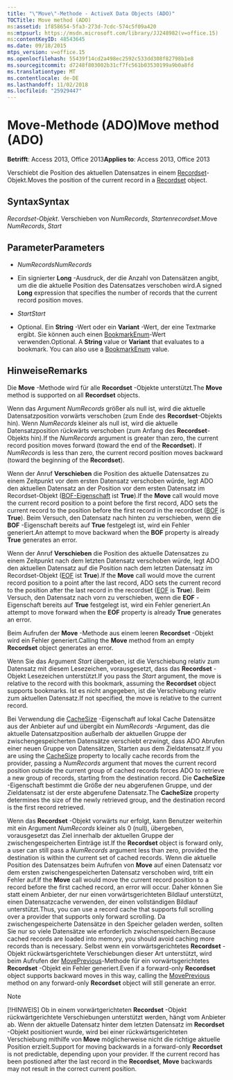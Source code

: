 ```yaml
---
title: "\"Move\"-Methode - ActiveX Data Objects (ADO)"
TOCTitle: Move method (ADO)
ms:assetid: 1f858654-5fa3-273d-7cdc-574c5f09a420
ms:mtpsurl: https://msdn.microsoft.com/library/JJ248982(v=office.15)
ms:contentKeyID: 48543645
ms.date: 09/18/2015
mtps_version: v=office.15
ms.openlocfilehash: 55439f14cd2a498ec2592c533dd308f82798b1e8
ms.sourcegitcommit: d7248f803002b31cf7fc561b03530199a9b0a8fd
ms.translationtype: MT
ms.contentlocale: de-DE
ms.lasthandoff: 11/02/2018
ms.locfileid: "25929447"
---
```

# <a name="move-method-ado"></a><span data-ttu-id="c80f0-102">Move-Methode (ADO)</span><span class="sxs-lookup"><span data-stu-id="c80f0-102">Move method (ADO)</span></span>


<span data-ttu-id="c80f0-103">**Betrifft**: Access 2013, Office 2013</span><span class="sxs-lookup"><span data-stu-id="c80f0-103">**Applies to**: Access 2013, Office 2013</span></span>



<span data-ttu-id="c80f0-104">Verschiebt die Position des aktuellen Datensatzes in einem [Recordset](recordset-object-ado.md)-Objekt.</span><span class="sxs-lookup"><span data-stu-id="c80f0-104">Moves the position of the current record in a [Recordset](recordset-object-ado.md) object.</span></span>

## <a name="syntax"></a><span data-ttu-id="c80f0-105">Syntax</span><span class="sxs-lookup"><span data-stu-id="c80f0-105">Syntax</span></span>

<span data-ttu-id="c80f0-106">*Recordset-Objekt*. Verschieben von *NumRecords*, *Starten*</span><span class="sxs-lookup"><span data-stu-id="c80f0-106">*recordset*.Move *NumRecords*, *Start*</span></span>

## <a name="parameters"></a><span data-ttu-id="c80f0-107">Parameter</span><span class="sxs-lookup"><span data-stu-id="c80f0-107">Parameters</span></span>

  - <span data-ttu-id="c80f0-108">*NumRecords*</span><span class="sxs-lookup"><span data-stu-id="c80f0-108">*NumRecords*</span></span>

  - <span data-ttu-id="c80f0-109">Ein signierter **Long** -Ausdruck, der die Anzahl von Datensätzen angibt, um die die aktuelle Position des Datensatzes verschoben wird.</span><span class="sxs-lookup"><span data-stu-id="c80f0-109">A signed **Long** expression that specifies the number of records that the current record position moves.</span></span>

  - <span data-ttu-id="c80f0-110">*Start*</span><span class="sxs-lookup"><span data-stu-id="c80f0-110">*Start*</span></span>

  - <span data-ttu-id="c80f0-p101">Optional. Ein **String** -Wert oder ein **Variant** -Wert, der eine Textmarke ergibt. Sie können auch einen [BookmarkEnum](bookmarkenum.md)-Wert verwenden.</span><span class="sxs-lookup"><span data-stu-id="c80f0-p101">Optional. A **String** value or **Variant** that evaluates to a bookmark. You can also use a [BookmarkEnum](bookmarkenum.md) value.</span></span>

## <a name="remarks"></a><span data-ttu-id="c80f0-114">Hinweise</span><span class="sxs-lookup"><span data-stu-id="c80f0-114">Remarks</span></span>

<span data-ttu-id="c80f0-115">Die **Move** -Methode wird für alle **Recordset** -Objekte unterstützt.</span><span class="sxs-lookup"><span data-stu-id="c80f0-115">The **Move** method is supported on all **Recordset** objects.</span></span>

<span data-ttu-id="c80f0-p102">Wenn das Argument *NumRecords* größer als null ist, wird die aktuelle Datensatzposition vorwärts verschoben (zum Ende des **Recordset**-Objekts hin). Wenn *NumRecords* kleiner als null ist, wird die aktuelle Datensatzposition rückwärts verschoben (zum Anfang des **Recordset**-Objekts hin).</span><span class="sxs-lookup"><span data-stu-id="c80f0-p102">If the *NumRecords* argument is greater than zero, the current record position moves forward (toward the end of the **Recordset**). If *NumRecords* is less than zero, the current record position moves backward (toward the beginning of the **Recordset**).</span></span>

<span data-ttu-id="c80f0-118">Wenn der Anruf **Verschieben** die Position des aktuelle Datensatzes zu einem Zeitpunkt vor dem ersten Datensatz verschoben würde, legt ADO den aktuellen Datensatz an der Position vor dem ersten Datensatz im Recordset-Objekt ([BOF-Eigenschaft](bof-eof-properties-ado.md) ist **True**).</span><span class="sxs-lookup"><span data-stu-id="c80f0-118">If the **Move** call would move the current record position to a point before the first record, ADO sets the current record to the position before the first record in the recordset ([BOF](bof-eof-properties-ado.md) is **True**).</span></span> <span data-ttu-id="c80f0-119">Beim Versuch, den Datensatz nach hinten zu verschieben, wenn die **BOF** -Eigenschaft bereits auf **True** festgelegt ist, wird ein Fehler generiert.</span><span class="sxs-lookup"><span data-stu-id="c80f0-119">An attempt to move backward when the **BOF** property is already **True** generates an error.</span></span>

<span data-ttu-id="c80f0-120">Wenn der Anruf **Verschieben** die Position des aktuelle Datensatzes zu einem Zeitpunkt nach dem letzten Datensatz verschoben würde, legt ADO den aktuellen Datensatz auf die Position nach dem letzten Datensatz im Recordset-Objekt ([EOF](bof-eof-properties-ado.md) ist **True**).</span><span class="sxs-lookup"><span data-stu-id="c80f0-120">If the **Move** call would move the current record position to a point after the last record, ADO sets the current record to the position after the last record in the recordset ([EOF](bof-eof-properties-ado.md) is **True**).</span></span> <span data-ttu-id="c80f0-121">Beim Versuch, den Datensatz nach vorn zu verschieben, wenn die **EOF** -Eigenschaft bereits auf **True** festgelegt ist, wird ein Fehler generiert.</span><span class="sxs-lookup"><span data-stu-id="c80f0-121">An attempt to move forward when the **EOF** property is already **True** generates an error.</span></span>

<span data-ttu-id="c80f0-122">Beim Aufrufen der **Move** -Methode aus einem leeren **Recordset** -Objekt wird ein Fehler generiert.</span><span class="sxs-lookup"><span data-stu-id="c80f0-122">Calling the **Move** method from an empty **Recordset** object generates an error.</span></span>

<span data-ttu-id="c80f0-123">Wenn Sie das Argument *Start* übergeben, ist die Verschiebung relativ zum Datensatz mit diesem Lesezeichen, vorausgesetzt, dass das **Recordset** -Objekt Lesezeichen unterstützt.</span><span class="sxs-lookup"><span data-stu-id="c80f0-123">If you pass the *Start* argument, the move is relative to the record with this bookmark, assuming the **Recordset** object supports bookmarks.</span></span> <span data-ttu-id="c80f0-124">Ist es nicht angegeben, ist die Verschiebung relativ zum aktuellen Datensatz.</span><span class="sxs-lookup"><span data-stu-id="c80f0-124">If not specified, the move is relative to the current record.</span></span>

<span data-ttu-id="c80f0-125">Bei Verwendung die [CacheSize](cachesize-property-ado.md) -Eigenschaft auf lokal Cache Datensätze aus der Anbieter auf und übergibt ein *NumRecords* -Argument, das die aktuelle Datensatzposition außerhalb der aktuellen Gruppe der zwischengespeicherten Datensätze verschiebt erzwingt, dass ADO Abrufen einer neuen Gruppe von Datensätzen, Starten aus dem Zieldatensatz.</span><span class="sxs-lookup"><span data-stu-id="c80f0-125">If you are using the [CacheSize](cachesize-property-ado.md) property to locally cache records from the provider, passing a *NumRecords* argument that moves the current record position outside the current group of cached records forces ADO to retrieve a new group of records, starting from the destination record.</span></span> <span data-ttu-id="c80f0-126">Die **CacheSize** -Eigenschaft bestimmt die Größe der neu abgerufenen Gruppe, und der Zieldatensatz ist der erste abgerufene Datensatz.</span><span class="sxs-lookup"><span data-stu-id="c80f0-126">The **CacheSize** property determines the size of the newly retrieved group, and the destination record is the first record retrieved.</span></span>

<span data-ttu-id="c80f0-127">Wenn das **Recordset** -Objekt vorwärts nur erfolgt, kann Benutzer weiterhin mit ein Argument *NumRecords* kleiner als 0 (null), übergeben, vorausgesetzt das Ziel innerhalb der aktuellen Gruppe der zwischengespeicherten Einträge ist.</span><span class="sxs-lookup"><span data-stu-id="c80f0-127">If the **Recordset** object is forward only, a user can still pass a *NumRecords* argument less than zero, provided the destination is within the current set of cached records.</span></span> <span data-ttu-id="c80f0-128">Wenn die aktuelle Position des Datensatzes beim Aufrufen von **Move** auf einen Datensatz vor dem ersten zwischengespeicherten Datensatz verschoben wird, tritt ein Fehler auf.</span><span class="sxs-lookup"><span data-stu-id="c80f0-128">If the **Move** call would move the current record position to a record before the first cached record, an error will occur.</span></span> <span data-ttu-id="c80f0-129">Daher können Sie statt einem Anbieter, der nur einen vorwärtsgerichteten Bildlauf unterstützt, einen Datensatzcache verwenden, der einen vollständigen Bildlauf unterstützt.</span><span class="sxs-lookup"><span data-stu-id="c80f0-129">Thus, you can use a record cache that supports full scrolling over a provider that supports only forward scrolling.</span></span> <span data-ttu-id="c80f0-130">Da zwischengespeicherte Datensätze in den Speicher geladen werden, sollten Sie nur so viele Datensätze wie erforderlich zwischenspeichern.</span><span class="sxs-lookup"><span data-stu-id="c80f0-130">Because cached records are loaded into memory, you should avoid caching more records than is necessary.</span></span> <span data-ttu-id="c80f0-131">Selbst wenn ein vorwärtsgerichtetes **Recordset** -Objekt rückwärtsgerichtete Verschiebungen dieser Art unterstützt, wird beim Aufrufen der [MovePrevious](movefirst-movelast-movenext-and-moveprevious-methods-ado.md)-Methode für ein vorwärtsgerichtetes **Recordset** -Objekt ein Fehler generiert.</span><span class="sxs-lookup"><span data-stu-id="c80f0-131">Even if a forward-only **Recordset** object supports backward moves in this way, calling the [MovePrevious](movefirst-movelast-movenext-and-moveprevious-methods-ado.md) method on any forward-only **Recordset** object will still generate an error.</span></span>


> [!NOTE]
> <span data-ttu-id="c80f0-p108">[!HINWEIS] Ob in einem vorwärtgerichteten **Recordset** -Objekt rückwärtgerichtete Verschiebungen unterstützt werden, hängt vom Anbieter ab. Wenn der aktuelle Datensatz hinter dem letzten Datensatz im **Recordset** -Objekt positioniert wurde, wird bei einer rückwärtsgerichteten Verschiebung mithilfe von **Move** möglicherweise nicht die richtige aktuelle Position erzielt.</span><span class="sxs-lookup"><span data-stu-id="c80f0-p108">Support for moving backwards in a forward-only **Recordset** is not predictable, depending upon your provider. If the current record has been postioned after the last record in the **Recordset**, **Move** backwards may not result in the correct current position.</span></span>


